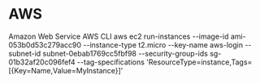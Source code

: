 # AWS
Amazon Web Service
AWS CLI
aws ec2 run-instances --image-id ami-053b0d53c279acc90 --instance-type t2.micro --key-name aws-login --subnet-id subnet-0ebab1769cc5fbf98 --security-group-ids sg-01b32af20c096fef4 --tag-specifications 'ResourceType=instance,Tags=[{Key=Name,Value=MyInstance}]'
